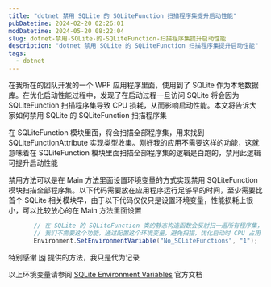 ```yaml
---
title: "dotnet 禁用 SQLite 的 SQLiteFunction 扫描程序集提升启动性能"
pubDatetime: 2024-02-20 02:26:01
modDatetime: 2024-05-20 08:22:04
slug: dotnet-禁用-SQLite-的-SQLiteFunction-扫描程序集提升启动性能
description: "dotnet 禁用 SQLite 的 SQLiteFunction 扫描程序集提升启动性能"
tags:
  - dotnet
---
```





在我所在的团队开发的一个 WPF 应用程序里面，使用到了 SQLite 作为本地数据库。在优化启动性能过程中，发现了在启动过程一旦访问 SQLite 将会因为 SQLiteFunction 扫描程序集导致 CPU 损耗，从而影响启动性能。本文将告诉大家如何禁用 SQLite 的 SQLiteFunction 扫描程序集

<!--more-->


<!-- CreateTime:2024/2/20 10:26:01 -->

<!-- 发布 -->
<!-- 博客 -->

在 SQLiteFunction 模块里面，将会扫描全部程序集，用来找到 SQLiteFunctionAttribute 实现类型收集。刚好我的应用不需要这样的功能，这就意味着在 SQLiteFunction 模块里面扫描全部程序集的逻辑是白跑的，禁用此逻辑可提升启动性能

禁用方法可以是在 Main 方法里面设置环境变量的方式实现禁用 SQLiteFunction 模块扫描全部程序集。以下代码需要放在应用程序运行足够早的时间，至少需要比首个 SQLite 相关模块早，由于以下代码仅仅只是设置环境变量，性能损耗上很小，可以比较放心的在 Main 方法里面设置

```csharp
       // 在 SQLite 的 SQLiteFunction 类的静态构造函数会反射扫一遍所有程序集，找 SQLiteFunctionAttribute 特性
       // 我们不需要这个功能，通过配置这个环境变量，避免扫描，优化启动时 CPU 占用
       Environment.SetEnvironmentVariable("No_SQLiteFunctions", "1");
```

特别感谢 [lsj](https://blog.sdlsj.net/ ) 提供的方法，我只是代为记录

以上环境变量请参阅 [SQLite Environment Variables](https://system.data.sqlite.org/index.html/doc/216889c23b/Doc/Extra/Provider/environment.html ) 官方文档
